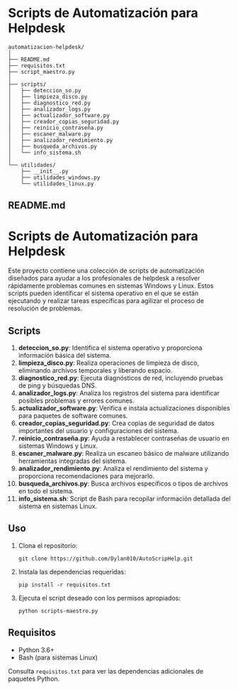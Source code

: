 # Scripts de Automatización para Helpdesk

```
automatizacion-helpdesk/
│
├── README.md
├── requisitos.txt
├── script_maestro.py
│
├── scripts/
│   ├── deteccion_so.py
│   ├── limpieza_disco.py
│   ├── diagnostico_red.py
│   ├── analizador_logs.py
│   ├── actualizador_software.py
│   ├── creador_copias_seguridad.py
│   ├── reinicio_contraseña.py
│   ├── escaner_malware.py
│   ├── analizador_rendimiento.py
│   ├── busqueda_archivos.py
│   └── info_sistema.sh
│
└── utilidades/
    ├── __init__.py
    ├── utilidades_windows.py
    └── utilidades_linux.py
```

## README.md

# Scripts de Automatización para Helpdesk

Este proyecto contiene una colección de scripts de automatización diseñados para ayudar a los profesionales de helpdesk a resolver rápidamente problemas comunes en sistemas Windows y Linux. Estos scripts pueden identificar el sistema operativo en el que se están ejecutando y realizar tareas específicas para agilizar el proceso de resolución de problemas.

## Scripts

1. **deteccion_so.py**: Identifica el sistema operativo y proporciona información básica del sistema.
2. **limpieza_disco.py**: Realiza operaciones de limpieza de disco, eliminando archivos temporales y liberando espacio.
3. **diagnostico_red.py**: Ejecuta diagnósticos de red, incluyendo pruebas de ping y búsquedas DNS.
4. **analizador_logs.py**: Analiza los registros del sistema para identificar posibles problemas y errores comunes.
5. **actualizador_software.py**: Verifica e instala actualizaciones disponibles para paquetes de software comunes.
6. **creador_copias_seguridad.py**: Crea copias de seguridad de datos importantes del usuario y configuraciones del sistema.
7. **reinicio_contraseña.py**: Ayuda a restablecer contraseñas de usuario en sistemas Windows y Linux.
8. **escaner_malware.py**: Realiza un escaneo básico de malware utilizando herramientas integradas del sistema.
9. **analizador_rendimiento.py**: Analiza el rendimiento del sistema y proporciona recomendaciones para mejorarlo.
10. **busqueda_archivos.py**: Busca archivos específicos o tipos de archivos en todo el sistema.
11. **info_sistema.sh**: Script de Bash para recopilar información detallada del sistema en sistemas Linux.

## Uso

1. Clona el repositorio:
   ```
   git clone https://github.com/Dylan010/AutoScripHelp.git
   ```

2. Instala las dependencias requeridas:
   ```
   pip install -r requisitos.txt
   ```

3. Ejecuta el script deseado con los permisos apropiados:
   ```
   python scripts-maestro.py
   ```

## Requisitos

- Python 3.6+
- Bash (para sistemas Linux)

Consulta `requisitos.txt` para ver las dependencias adicionales de paquetes Python.

